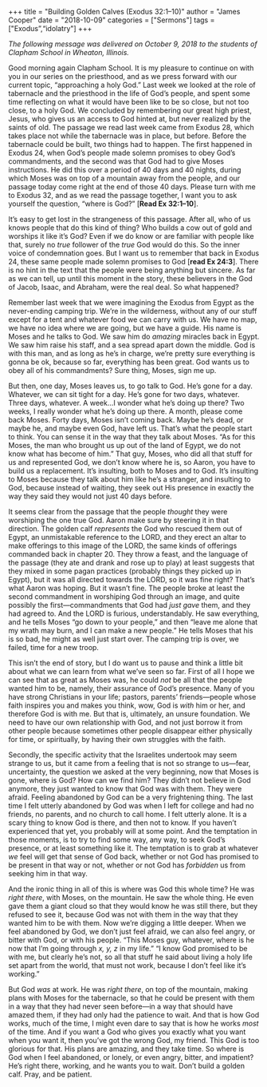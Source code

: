 +++
title = "Building Golden Calves (Exodus 32:1–10)"
author = "James Cooper"
date = "2018-10-09"
categories = ["Sermons"]
tags = ["Exodus”,“idolatry"]
+++

*The following message was delivered on October 9, 2018 to the students
of Clapham School in Wheaton, Illinois.*

Good morning again Clapham School. It is my pleasure to continue on with
you in our series on the priesthood, and as we press forward with our
current topic, “approaching a holy God.” Last week we looked at the role
of tabernacle and the priesthood in the life of God’s people, and spent
some time reflecting on what it would have been like to be so close, but
not too close, to a holy God. We concluded by remembering our great high
priest, Jesus, who gives us an access to God hinted at, but never
realized by the saints of old. The passage we read last week came from
Exodus 28, which takes place not while the tabernacle was in place, but
before. Before the tabernacle could be built, two things had to happen.
The first happened in Exodus 24, when God’s people made solemn promises
to obey God’s commandments, and the second was that God had to give
Moses instructions. He did this over a period of 40 days and 40 nights,
during which Moses was on top of a mountain away from the people, and
our passage today come right at the end of those 40 days. Please turn
with me to Exodus 32, and as we read the passage together, I want you to
ask yourself the question, “where is God?” \[**Read Ex 32:1–10**\].

It’s easy to get lost in the strangeness of this passage. After all, who
of us knows people that do this kind of thing? Who builds a cow out of
gold and worships it like it’s God? Even if we do know or are familiar
with people like that, surely no *true* follower of the *true* God would
do this. So the inner voice of condemnation goes. But I want us to
remember that back in Exodus 24, these same people made solemn promises
to God \[**read Ex 24:3**\]. There is no hint in the text that the
people were being anything but sincere. As far as we can tell, up until
this moment in the story, these believers in the God of Jacob, Isaac,
and Abraham, were the real deal. So what happened?

Remember last week that we were imagining the Exodus from Egypt as the
never-ending camping trip. We’re in the wilderness, without any of our
stuff except for a tent and whatever food we can carry with us. We have
no map, we have no idea where we are going, but we have a guide. His
name is Moses and he talks to God. We saw him do *amazing* miracles back
in Egypt. We saw him raise his staff, and a sea spread apart down the
middle. God is with this man, and as long as he’s in charge, we’re
pretty sure everything is gonna be ok, because so far, everything has
been great. God wants us to obey all of his commandments? Sure thing,
Moses, sign me up.

But then, one day, Moses leaves us, to go talk to God. He’s gone for a
day. Whatever, we can sit tight for a day. He’s gone for two days,
whatever. Three days, whatever. A week…I wonder what he’s doing up
there? Two weeks, I really wonder what he’s doing up there. A month,
please come back Moses. Forty days, Moses isn’t coming back. Maybe he’s
dead, or maybe he, and maybe even God, have left us. That’s what the
people start to think. You can sense it in the way that they talk about
Moses. “As for this Moses, the man who brought us up out of the land of
Egypt, we do not know what has become of him.” That guy, Moses, who did
all that stuff for us and represented God, we don’t know where he is, so
Aaron, you have to build us a replacement. It’s insulting, both to Moses
and to God. It’s insulting to Moses because they talk about him like
he’s a stranger, and insulting to God, because instead of waiting, they
seek out His presence in exactly the way they said they would not just
40 days before.

It seems clear from the passage that the people *thought* they were
worshiping the one true God. Aaron make sure by steering it in that
direction. The golden calf *represents* the God who rescued them out of
Egypt, an unmistakable reference to the LORD, and they erect an altar to
make offerings to this image of the LORD, the same kinds of offerings
commanded back in chapter 20. They throw a feast, and the language of
the passage (they ate and drank and rose up to play) at least suggests
that they mixed in some pagan practices (probably things they picked up
in Egypt), but it was all directed towards the LORD, so it was fine
right? That’s what Aaron was hoping. But it wasn’t fine. The people
broke at least the second commandment in worshiping God through an
image, and quite possibly the first—commandments that God had *just
gave* them, and they had agreed to. And the LORD is furious,
understandably. He saw everything, and he tells Moses “go down to your
people,” and then “leave me alone that my wrath may burn, and I can make
a new people.” He tells Moses that his is so bad, he might as well just
start over. The camping trip is over, we failed, time for a new troop.

This isn’t the end of story, but I do want us to pause and think a
little bit about what we can learn from what we’ve seen so far. First of
all I hope we can see that as great as Moses was, he could *not* be all
that the people wanted him to be, namely, their assurance of God’s
presence. Many of you have strong Christians in your life; pastors,
parents’ friends—people whose faith inspires you and makes you think,
wow, God is *with* him or her, and therefore God is with me. But that
is, ultimately, an unsure foundation. We need to have our own
relationship with God, and not just borrow it from other people because
sometimes other people disappear either physically for time, or
spiritually, by having their own struggles with the faith.

Secondly, the specific activity that the Israelites undertook may seem
strange to us, but it came from a feeling that is not so strange to
us—fear, uncertainty, the question we asked at the very beginning, now
that Moses is gone, where is God? How can we find him? They didn’t not
believe in God anymore, they just wanted to know that God was with them.
They were afraid. Feeling abandoned by God can be a very frightening
thing. The last time I felt utterly abandoned by God was when I left for
college and had no friends, no parents, and no church to call home. I
felt utterly alone. It is a scary thing to know God is there, and then
not to know. If you haven’t experienced that yet, you probably will at
some point. And the temptation in those moments, is to try to find some
way, any way, to seek God’s presence, or at least something like it. The
temptation is to grab at whatever *we* feel will get that sense of God
back, whether or not God has promised to be present in that way or not,
whether or not God has *forbidden* us from seeking him in that way.

And the ironic thing in all of this is where was God this whole time? He
was *right there*, with Moses, on the mountain. He saw the whole thing.
He even gave them a giant cloud so that they would know he was still
there, but they refused to see it, because God was not with them in the
way that they wanted him to be with them. Now we’re digging a little
deeper. When we feel abandoned by God, we don’t just feel afraid, we can
also feel angry, or bitter with God, or with his people. “This Moses
guy, whatever, where is he now that I’m going through *x, y, z* in my
life.” “I know God promised to be with me, but clearly he’s not, so all
that stuff he said about living a holy life set apart from the world,
that must not work, because I don’t feel like it’s working.”

But God *was* at work. He was *right there*, on top of the mountain,
making plans with Moses for the tabernacle, so that he could be present
with them in a way that they had never seen before—in a way that should
have amazed them, if they had only had the patience to wait. And that is
how God works, much of the time, I might even dare to say that is how he
works *most* of the time. And if you want a God who gives you exactly
what you want when you want it, then you’ve got the wrong God, my
friend. This God is too glorious for that. His plans are amazing, and
they take time. So where is God when I feel abandoned, or lonely, or
even angry, bitter, and impatient? He’s right there, working, and he
wants you to wait. Don’t build a golden calf. Pray, and be patient.
